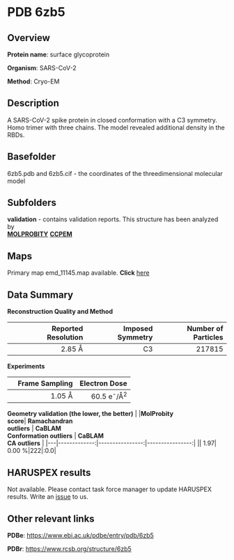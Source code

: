 # PDB 6zb5

## Overview

**Protein name**: surface glycoprotein

**Organism**: SARS-CoV-2

**Method**: Cryo-EM

## Description

A SARS-CoV-2 spike protein in closed conformation with a C3 symmetry. Homo trimer with three chains. The model revealed additional density in the RBDs. 

## Basefolder

6zb5.pdb and 6zb5.cif - the coordinates of the threedimensional molecular model

## Subfolders





**validation** - contains validation reports. This structure has been analyzed by <br>  [**MOLPROBITY**](https://github.com/thorn-lab/coronavirus_structural_task_force/tree/master/pdb/surface_glycoprotein/SARS-CoV-2/6zb5/validation/molprobity)   [**CCPEM**](https://github.com/thorn-lab/coronavirus_structural_task_force/tree/master/pdb/surface_glycoprotein/SARS-CoV-2/6zb5/validation/ccpem-validation) 



## Maps

Primary map emd_11145.map available. **Click** [here](http://ftp.wwpdb.org/pub/emdb/structures/EMD-11145/map/) 

## Data Summary
**Reconstruction Quality and Method**

|   | Reported Resolution | Imposed Symmetry | Number of Particles |
|---|-------------:|----------------:|--------------:|
|   |2.85 Å|C3|217815|

**Experiments**

|   | Frame Sampling | Electron Dose |
|---|-------------:|----------------:|
|   |1.05 Å|60.5 e<sup>-</sup>/Å<sup>2</sup>|

**Geometry validation (the lower, the better)**
|   |**MolProbity<br>score**| **Ramachandran<br>outliers** | **CaBLAM<br>Conformation outliers** | **CaBLAM<br>CA outliers** |
|---|-------------:|----------------:|----------------:|
||  1.97|  0.00 %|222|:0.0|

## HARUSPEX results

Not available. Please contact task force manager to update HARUSPEX results. Write an [issue](https://github.com/thorn-lab/coronavirus_structural_task_force/issues) to us.

## Other relevant links 
**PDBe**:  https://www.ebi.ac.uk/pdbe/entry/pdb/6zb5
 
**PDBr**: https://www.rcsb.org/structure/6zb5 
